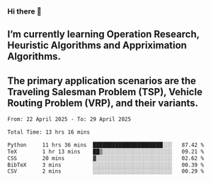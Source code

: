 ### Hi there 👋
## I’m currently learning Operation Research, Heuristic Algorithms and Appriximation Algorithms.
## The primary application scenarios are the Traveling Salesman Problem (TSP), Vehicle Routing Problem (VRP), and their variants.
<!--START_SECTION:waka-->

```txt
From: 22 April 2025 - To: 29 April 2025

Total Time: 13 hrs 16 mins

Python     11 hrs 36 mins  ██████████████████████░░░   87.42 %
TeX        1 hr 13 mins    ██▒░░░░░░░░░░░░░░░░░░░░░░   09.21 %
CSS        20 mins         ▓░░░░░░░░░░░░░░░░░░░░░░░░   02.62 %
BibTeX     3 mins          ░░░░░░░░░░░░░░░░░░░░░░░░░   00.39 %
CSV        2 mins          ░░░░░░░░░░░░░░░░░░░░░░░░░   00.29 %
```

<!--END_SECTION:waka-->
<!--
**Bookervsky/Bookervsky** is a ✨ _special_ ✨ repository because its `README.md` (this file) appears on your GitHub profile.

Here are some ideas to get you started:

- 🔭 I’m currently working on ...
- 🌱 I’m currently learning ...
- 👯 I’m looking to collaborate on ...
- 🤔 I’m looking for help with ...
- 💬 Ask me about ...
- 📫 How to reach me: ...
- 😄 Pronouns: ...
- ⚡ Fun fact: ...
-->
